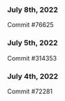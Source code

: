 ### July 8th, 2022

Commit #76625

### July 5th, 2022

Commit #314353


### July 4th, 2022

Commit #72281
